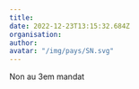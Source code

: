 ```yaml
---
title: 
date: 2022-12-23T13:15:32.684Z
organisation: 
author: 
avatar: "/img/pays/SN.svg"
---
```


Non au 3em mandat